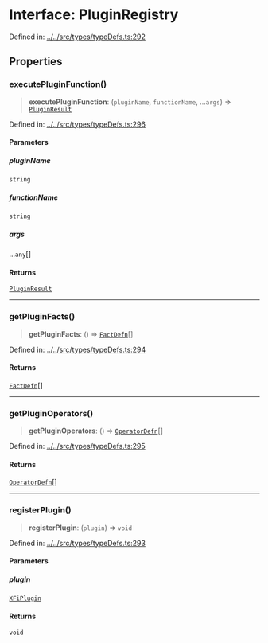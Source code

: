 # Interface: PluginRegistry

Defined in: [../../src/types/typeDefs.ts:292](https://github.com/zotoio/x-fidelity/blob/749b04f14475849294420145101445f325608e85/src/types/typeDefs.ts#L292)

## Properties

### executePluginFunction()

> **executePluginFunction**: (`pluginName`, `functionName`, ...`args`) => [`PluginResult`](PluginResult.md)

Defined in: [../../src/types/typeDefs.ts:296](https://github.com/zotoio/x-fidelity/blob/749b04f14475849294420145101445f325608e85/src/types/typeDefs.ts#L296)

#### Parameters

##### pluginName

`string`

##### functionName

`string`

##### args

...`any`[]

#### Returns

[`PluginResult`](PluginResult.md)

***

### getPluginFacts()

> **getPluginFacts**: () => [`FactDefn`](../type-aliases/FactDefn.md)[]

Defined in: [../../src/types/typeDefs.ts:294](https://github.com/zotoio/x-fidelity/blob/749b04f14475849294420145101445f325608e85/src/types/typeDefs.ts#L294)

#### Returns

[`FactDefn`](../type-aliases/FactDefn.md)[]

***

### getPluginOperators()

> **getPluginOperators**: () => [`OperatorDefn`](../type-aliases/OperatorDefn.md)[]

Defined in: [../../src/types/typeDefs.ts:295](https://github.com/zotoio/x-fidelity/blob/749b04f14475849294420145101445f325608e85/src/types/typeDefs.ts#L295)

#### Returns

[`OperatorDefn`](../type-aliases/OperatorDefn.md)[]

***

### registerPlugin()

> **registerPlugin**: (`plugin`) => `void`

Defined in: [../../src/types/typeDefs.ts:293](https://github.com/zotoio/x-fidelity/blob/749b04f14475849294420145101445f325608e85/src/types/typeDefs.ts#L293)

#### Parameters

##### plugin

[`XFiPlugin`](XFiPlugin.md)

#### Returns

`void`

